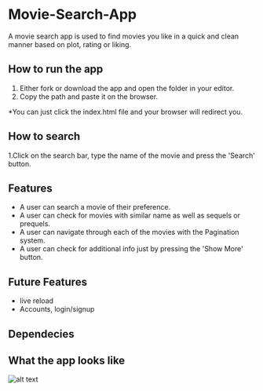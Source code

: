 # Movie-Search-App
A movie search app is used to find movies you like in a quick and clean manner based on plot, rating or liking.

## How to run the app
1. Either fork or download the app and open the folder in your editor.
2. Copy the path and paste it on the browser.

*You can just click the index.html file and your browser will redirect you.

## How to search
1.Click on the search bar, type the name of the movie and press the 'Search' button.

## Features
- A user can search a movie of their preference.
- A user can check for movies with similar name as well as sequels or prequels.
- A user can navigate through each of the movies with the Pagination system.
- A user can check for additional info just by pressing the 'Show More' button.


 ## Future Features 
 - live reload
 - Accounts, login/signup


## Dependecies


## What the app looks like
![alt text](https://github.com/Xontrokolis/Movie-Search/blob/main/MovieApp.png)
